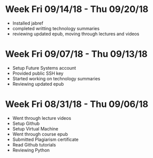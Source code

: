 
# Week Fri 09/14/18 - Thu 09/20/18

- Installed jabref
- completed writting technology summaries
- reviewing updated epub, moving through lectures and videos


# Week Fri 09/07/18 - Thu 09/13/18

- Setup Future Systems account
- Provided public SSH key
- Started working on technology summaries
- Reviewing updated epub


# Week Fri 08/31/18 - Thu 09/06/18

- Went through lecture videos
- Setup Github
- Setup Virtual Machine
- Went through course epub
- Submitted Plagiarism certificate
- Read Github tutorials
- Reviewing Python
